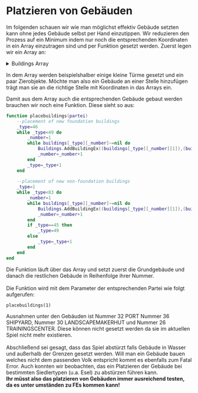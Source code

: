 # Platzieren von Gebäuden

Im folgenden schauen wir wie man möglichst effektiv Gebäude setzten kann ohne jedes Gebäude selbst per Hand einzutippen. Wir reduzieren den Prozess auf ein Minimum indem nur noch die entsprechenden Koordinaten in ein Array einzutragen sind und per Funktion gesetzt werden. Zuerst legen wir ein Array an:

<details>

<summary>Buildings Array</summary>

```lua
buildings={

						{},                                              --WOODCUTTERHUT1

						{},                                              --FORESTERHUT2

						{},                                              --SAWMILL 3

						{},                                              --STONECUTTERHUT4

						{},                                              --WATERWORKHUT5

						{},                                    		 --FISHERHUT6

						{},                                              --HUNTERHUT7

						{},                                              --SLAUGHTERHOUSE8

						{},                                              --MILL9

						{},                                              --BAKERY10

						{},                                              --GRAINFARM11

						{},                                              --ANIMALRANCH12

						{},                                              --DONKEYRANCH13

						{},                                              --STONEMINE14

						{},                                              --IRONMINE15

						{},                                              --GOLDMINE16

						{},                                              --COALMINE17

						{},                                              --SULFURMINE18

						{},                                              --SMELTGOLD19

						{},                                              --SMELTIRON20

						{},                                              --TOOLSMITH21

						{},                                              --WEAPONSMITH22

						{},                                              --VEHICLEHALL23

						{},                                              --BARRACKS24

						{},                                              --CHARCOALMAKER25

						{},                                              --TRAININGCENTER26

						{},                                              --HEALERHUT27

						{},                                              --AMMOMAKERHUT28

						{},                                              --GUNPOWDERMAKERHUT29

						{},                                              --LANDSCAPEMAKERHUT30

						{},                                              --SHIPYARD31

						{},                                              --PORT32

						{},                                              --MARKETPLACE33

						{},                                              --STORAGEAREA34

						{},                                              --VINYARD,35

						{},                                              --AGAVEFARMERHUT36

						{},                                              --TEQUILAMAKERHUT37

						{},                                              --BEEKEEPERHUT38

						{},                                              --MEADMAKERHUT39

						{},                                              --RESIDENCESMALL40

						{},                                              --RESIDENCEMEDIUM41

						{},                                              --RESIDENCEBIG42

						{},                                              --SMALLTEMPLE43

						{},                                              --BIGTEMPLE44

						{},                                              --LOOKOUTTOWER45

						{{350,300},{380,293},{410,307},{350,270},        --GUARDTOWERSMALL46

						 {350,240}},                                     --      "

						{},                                              --GUARDTOWERBIG47

						{},                                              --CASTLE48

						{},                                              --MUSHROOMFARM49

						{},                                              --DARKTEMPLE50

						{},                                              --FORTRESS51

						{},                                              --PORTA52

						{},                                              --PORTB53

						{},                                              --PORTC54

						{},                                              --PORTD55

						{},                                              --PORTE56

						{},                                              --PORTF57

						{},                                              --SHIPYARDA58

						{},                                              --SHIPYARDB59

						{},                                              --SHIPYARDC60

						{},                                              --SHIPYARDD61

						{},                                              --SHIPYARDE62

						{},                                              --SHIPYARDF63

						{},                                              --EYECATCHER0164

						{{350,290}},                                     --EYECATCHER0265

						{{350,285}},                                     --EYECATCHER0367

						{{350,280}},                                     --EYECATCHER0468

						{{355,300}},                                     --EYECATCHER0569

						{},                                              --EYECATCHER0670

						{},                                              --EYECATCHER0771

						{},                                              --EYECATCHER0872

						{},                                              --EYECATCHER0973

						{},                                              --EYECATCHER1074

						{},                                              --EYECATCHER1175

						{},                                              --EYECATCHER1276

						{},                                              --SHIPYARDG77

						{},                                              --SHIPYARDH78

						{},                                              --PORTG79

						{},                                              --PORTH80

						{},                                              --MANACOPTERHALL81

						{},                                              --SUNFLOWEROILMAKERHUT82

						{}                                               --SUNFLOWERFARMERHUT83

				}
```

</details>

In dem Array werden beispielshalber einige kleine Türme gesetzt und ein paar Zierobjekte. Möchte man also ein Gebäude an einer Stelle hinzufügen trägt man sie an die richtige Stelle mit Koordinaten in das Arrays ein.

Damit aus dem Array auch die entsprechenden Gebäude gebaut werden brauchen wir noch eine Funktion. Diese sieht so aus:

```lua
function placebuildings(partei)
	--placement of new foundation buildings
	_type=46
	while _type<49 do
		_number=1
		while buildings[_type][_number]~=nil do
			Buildings.AddBuildingEx((buildings[_type][_number][1]),(buildings[_type][_number][2]),partei,_type)
			_number=_number+1
		end
		_type=_type+1
	end
 
	--placement of new non-foundation buildings
	_type=1
	while _type<83 do
		_number=1
		while buildings[_type][_number]~=nil do
			Buildings.AddBuildingEx((buildings[_type][_number][1]),(buildings[_type][_number][2]),partei,_type)
			_number=_number+1
		end
		if _type==45 then
			_type=49
		else
			_type=_type+1
		end
	end
end
```

Die Funktion läuft über das Array und setzt zuerst die Grundgebäude und danach die restlichen Gebäude in Reihenfolge ihrer Nummer.\
\
Die Funktion wird mit dem Parameter der entsprechenden Partei wie folgt aufgerufen:

`placebuildings(1)`&#x20;

Ausnahmen unter den Gebäuden ist Nummer 32 PORT Nummer 36 SHIPYARD, Nummer 30 LANDSCAPEMAKERHUT und Nummer 26 TRAININGSCENTER. Diese können nicht gesetzt werden da sie im aktuellen Spiel nicht mehr existieren.\
\
Abschließend sei gesagt, dass das Spiel abstürzt falls Gebäude in Wasser und außerhalb der Grenzen gesetzt werden. Will man ein Gebäude bauen welches nicht dem passenden Volk entspricht kommt es ebenfalls zum Fatal Error. Auch konnten wir beobachten, das ein Platzieren der Gebäude bei bestimmten Siedlertypen (u.a. Esel) zu abstürzen führen kann. \
**Ihr müsst also das platzieren von Gebäuden immer ausreichend testen, da es unter umständen zu FEs kommen kann!**
